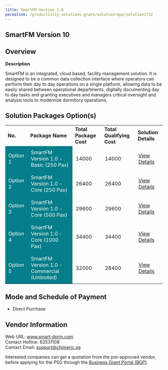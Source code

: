 ```yaml
---
title: SmartFM Version 1.0
permalink: /productivity-solutions-grant/solutionrepo/solution1732
---
```


## SmartFM Version 10

## Overview

**Description**

SmartFM is an integrated, cloud based, facility management solution. It is designed to be a common data collection interface where operators can perform their day to day operations on a single platform, allowing data to be easily shared between operational departments, digitally documenting day to day tasks and granting executives and managers critical oversight and analysis tools to modernize dormitory operations.

## Solution Packages Option(s)

<table>
<tr>
<td><b>No.</b></td>
<td><b>Package Name</b></td>
<td><b>Total Package Cost</b></td>
<td><b>Total Qualifying Cost</b></td>
<td><b>Solution Details</b></td>
</tr>
<tr>
<td style='padding: 10px; background-color: #037E8A; color: #FFFFFF;'>Option 1</td>
<td style='padding: 10px; background-color: #037E8A; color: #FFFFFF;'>SmartFM Version 1.0 - Basic (250 Pax)</td>
<td style='padding: 10px;'>14000</td>
<td style='padding: 10px;'>14000</td>
<td style='padding: 10px;'><a href='https://www.gobusiness.gov.sg/images/psg/Desensitised_Chimeric_Annex_3_Part_1.pdf' target='_blank'>View Details</a></td>
</tr>
<tr>
<td style='padding: 10px; background-color: #037E8A; color: #FFFFFF;'>Option 2</td>
<td style='padding: 10px; background-color: #037E8A; color: #FFFFFF;'>SmartFM Version 1.0 - Core (250 Pax)</td>
<td style='padding: 10px;'>26400</td>
<td style='padding: 10px;'>26400</td>
<td style='padding: 10px;'><a href='https://www.gobusiness.gov.sg/images/psg/Desensitised_Chimeric_Annex_3_Part_2.pdf' target='_blank'>View Details</a></td>
</tr>
<tr>
<td style='padding: 10px; background-color: #037E8A; color: #FFFFFF;'>Option 3</td>
<td style='padding: 10px; background-color: #037E8A; color: #FFFFFF;'>SmartFM Version 1.0 - Core (500 Pax)</td>
<td style='padding: 10px;'>29600</td>
<td style='padding: 10px;'>29600</td>
<td style='padding: 10px;'><a href='https://www.gobusiness.gov.sg/images/psg/Desensitised_Chimeric_Annex_3_Part_3.pdf' target='_blank'>View Details</a></td>
</tr>
<tr>
<td style='padding: 10px; background-color: #037E8A; color: #FFFFFF;'>Option 4</td>
<td style='padding: 10px; background-color: #037E8A; color: #FFFFFF;'>SmartFM Version 1.0 - Core (1000 Pax)</td>
<td style='padding: 10px;'>34400</td>
<td style='padding: 10px;'>34400</td>
<td style='padding: 10px;'><a href='https://www.gobusiness.gov.sg/images/psg/Desensitised_Chimeric_Annex_3_Part_4.pdf' target='_blank'>View Details</a></td>
</tr>
<tr>
<td style='padding: 10px; background-color: #037E8A; color: #FFFFFF;'>Option 5</td>
<td style='padding: 10px; background-color: #037E8A; color: #FFFFFF;'>SmartFM Version 1.0 - Commercial (Unlimited)</td>
<td style='padding: 10px;'>32000</td>
<td style='padding: 10px;'>28400</td>
<td style='padding: 10px;'><a href='https://www.gobusiness.gov.sg/images/psg/Desensitised_Chimeric_Annex_3_Part_5.pdf' target='_blank'>View Details</a></td>
</tr>
</table>

## Mode and Schedule of Payment

 - Direct Purchase

## Vendor Information

 Web URL: www.smart-dorm.com <br>Contact Hotline: 62531108 <br>Contact Email: support@chimeric.sg <br>

Interested companies can get a quotation from the pre-approved vendor, before applying for the PSG through the <a href='https://www.businessgrants.gov.sg/' target='_blank' rel='noopener'>Business Grant Portal (BGP)</a>.

<script src="/jquery/resize-tables.js"></script>
